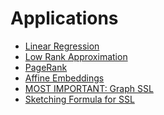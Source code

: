 # Applications

* [Linear
  Regression](http://www.cs.cmu.edu/afs/cs/user/dwoodruf/www/teaching/15859-fall17/scribe1.pdf)
* [Low Rank
  Approximation](http://www.cs.cmu.edu/afs/cs/user/dwoodruf/www/teaching/15859-fall17/scribe6.pdf)
* [PageRank](https://www.cs.dartmouth.edu/~ac/Teach/CS49-Fall11/Papers/dassarma-pagerank.pdf)
* [Affine Embeddings](http://www.cs.cmu.edu/afs/cs/user/dwoodruf/www/teaching/15859-fall17/scribe5.pdf)
* [MOST IMPORTANT: Graph SSL](http://talukdar.net/papers/adsorption_ecml09.pdf)
* [Sketching Formula for SSL](https://arxiv.org/pdf/1310.2959.pdf)
